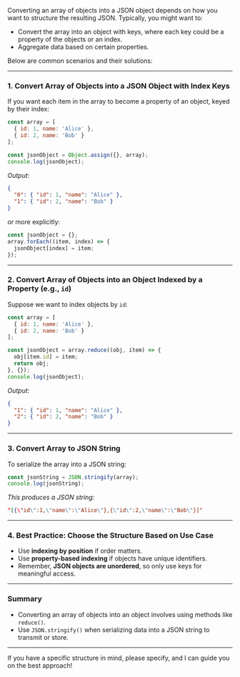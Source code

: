 Converting an array of objects into a JSON object depends on how you want to structure the resulting JSON. Typically, you might want to:

- Convert the array into an object with keys, where each key could be a property of the objects or an index.
- Aggregate data based on certain properties.

Below are common scenarios and their solutions:

---

### 1. **Convert Array of Objects into a JSON Object with Index Keys**

If you want each item in the array to become a property of an object, keyed by their index:

```js
const array = [
  { id: 1, name: 'Alice' },
  { id: 2, name: 'Bob' }
];

const jsonObject = Object.assign({}, array);
console.log(jsonObject);
```

*Output:*

```json
{
  "0": { "id": 1, "name": "Alice" },
  "1": { "id": 2, "name": "Bob" }
}
```

or more explicitly:

```js
const jsonObject = {};
array.forEach((item, index) => {
  jsonObject[index] = item;
});
```

---

### 2. **Convert Array of Objects into an Object Indexed by a Property (e.g., `id`)**

Suppose we want to index objects by `id`:

```js
const array = [
  { id: 1, name: 'Alice' },
  { id: 2, name: 'Bob' }
];

const jsonObject = array.reduce((obj, item) => {
  obj[item.id] = item;
  return obj;
}, {});
console.log(jsonObject);
```

*Output:*

```json
{
  "1": { "id": 1, "name": "Alice" },
  "2": { "id": 2, "name": "Bob" }
}
```

---

### 3. **Convert Array to JSON String**

To serialize the array into a JSON string:

```js
const jsonString = JSON.stringify(array);
console.log(jsonString);
```

*This produces a JSON string:*

```json
"[{\"id\":1,\"name\":\"Alice\"},{\"id\":2,\"name\":\"Bob\"}]"
```

---

### 4. **Best Practice: Choose the Structure Based on Use Case**

- Use **indexing by position** if order matters.
- Use **property-based indexing** if objects have unique identifiers.
- Remember, **JSON objects are unordered**, so only use keys for meaningful access.

---

### Summary

- Converting an array of objects into an object involves using methods like `reduce()`.
- Use `JSON.stringify()` when serializing data into a JSON string to transmit or store.

---

If you have a specific structure in mind, please specify, and I can guide you on the best approach!